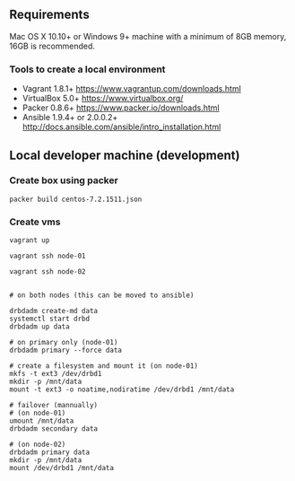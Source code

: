 
## Requirements

Mac OS X 10.10+ or Windows 9+ machine with a minimum of 8GB memory, 16GB is recommended.


### Tools to create a local environment

* Vagrant 1.8.1+ https://www.vagrantup.com/downloads.html
* VirtualBox 5.0+ https://www.virtualbox.org/
* Packer 0.8.6+ https://www.packer.io/downloads.html
* Ansible 1.9.4+ or 2.0.0.2+ http://docs.ansible.com/ansible/intro_installation.html


## Local developer machine (development)

### Create box using packer

    packer build centos-7.2.1511.json

### Create vms

    vagrant up

    vagrant ssh node-01

    vagrant ssh node-02

```

# on both nodes (this can be moved to ansible)

drbdadm create-md data
systemctl start drbd
drbdadm up data

# on primary only (node-01)
drbdadm primary --force data

# create a filesystem and mount it (on node-01)
mkfs -t ext3 /dev/drbd1
mkdir -p /mnt/data
mount -t ext3 -o noatime,nodiratime /dev/drbd1 /mnt/data

# failover (mannually)
# (on node-01)
umount /mnt/data
drbdadm secondary data

# (on node-02)
drbdadm primary data
mkdir -p /mnt/data
mount /dev/drbd1 /mnt/data
```

